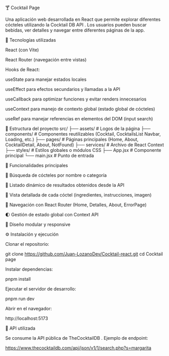 🍸 Cocktail Page

Una aplicación web desarrollada en React que permite explorar diferentes cócteles utilizando la Cocktail DB API
. Los usuarios pueden buscar bebidas, ver detalles y navegar entre diferentes páginas de la app.

🚀 Tecnologías utilizadas

React (con Vite)

React Router (navegación entre vistas)

Hooks de React:

useState para manejar estados locales

useEffect para efectos secundarios y llamadas a la API

useCallback para optimizar funciones y evitar renders innecesarios

useContext para manejo de contexto global (estado global de cócteles)

useRef para manejar referencias en elementos del DOM (input search)

📂 Estructura del proyecto
src/
├── assets/           # Logos de la página
├── components/       # Componentes reutilizables (Cocktail, CocktailsList Navbar, Loading, etc.)
├── pages/            # Páginas principales (Home, About, CocktailDetail, About, NotFound)
├── services/         # Archivo de React Context
├── styles/           # Estilos globales o módulos CSS
├── App.jsx           # Componente principal
└── main.jsx          # Punto de entrada


🌟 Funcionalidades principales

🔎 Búsqueda de cócteles por nombre o categoría

📜 Listado dinámico de resultados obtenidos desde la API

🍹 Vista detallada de cada cóctel (ingredientes, instrucciones, imagen)

📌 Navegación con React Router (Home, Detalles, About, ErrorPage)

🌓 Gestión de estado global con Context API

🎨 Diseño modular y responsive


⚙️ Instalación y ejecución

Clonar el repositorio:

git clone https://github.com/Juan-LozanoDev/Cocktail-react.git
cd Cocktail page


Instalar dependencias:

pnpm install


Ejecutar el servidor de desarrollo:

pnpm run dev


Abrir en el navegador:

http://localhost:5173


🔗 API utilizada

Se consume la API pública de TheCocktailDB
.
Ejemplo de endpoint:

https://www.thecocktaildb.com/api/json/v1/1/search.php?s=margarita
